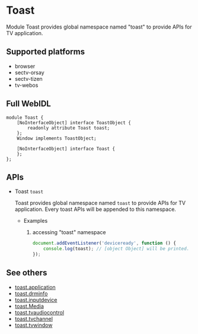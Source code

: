 # Toast
Module Toast provides global namespace named "toast" to provide APIs for TV application.

## Supported platforms
* browser
* sectv-orsay
* sectv-tizen
* tv-webos

## Full WebIDL
```WebIDL
module Toast {
	[NoInterfaceObject] interface ToastObject {
		readonly attribute Toast toast;
	};
	Window implements ToastObject;

	[NoInterfaceObject] interface Toast {
	};
};
```

## APIs
* Toast `toast`

	Toast provides global namespace named `toast` to provide APIs for TV application.
	Every toast APIs will be appended to this namespace.

	* Examples
		1. accessing "toast" namespace

			```js
			document.addEventListener('deviceready', function () {
				console.log(toast);	// [object Object] will be printed.
			});
			```

## See others
* [toast.application](toast.application.md)
* [toast.drminfo](toast.drminfo.md)
* [toast.inputdevice](toast.inputdevice.md)
* [toast.Media](toast.Media.md)
* [toast.tvaudiocontrol](toast.tvaudiocontrol.md)
* [toast.tvchannel](toast.tvchannel.md)
* [toast.tvwindow](toast.tvwindow.md)
